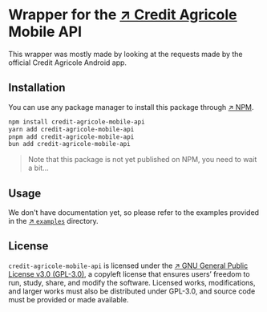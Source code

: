 # Wrapper for the [&nearr;&nbsp;Credit Agricole](https://www.credit-agricole.fr/) Mobile API

This wrapper was mostly made by looking at the requests
made by the official Credit Agricole Android app.

## Installation

You can use any package manager to install this package through [&nearr;&nbsp;NPM](https://www.npmjs.com/package/credit-agricole-mobile-api).

```bash
npm install credit-agricole-mobile-api
yarn add credit-agricole-mobile-api
pnpm add credit-agricole-mobile-api
bun add credit-agricole-mobile-api
```

> Note that this package is not yet published on NPM, you need to wait a bit...

## Usage

We don't have documentation yet, so please refer to the
examples provided in the [&nearr;&nbsp;`examples`](./examples/) directory.

## License

`credit-agricole-mobile-api` is licensed under the [&nearr;&nbsp;GNU General Public License v3.0 (GPL-3.0)](./LICENSE.md), a copyleft license that ensures users’ freedom to run, study, share, and modify the software. Licensed works, modifications, and larger works must also be distributed under GPL-3.0, and source code must be provided or made available.
